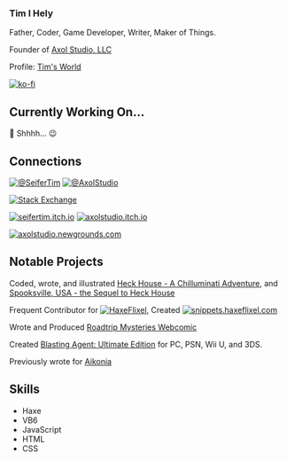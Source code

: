 ### Tim I Hely 

Father, Coder, Game Developer, Writer, Maker of Things.

Founder of [Axol Studio, LLC](https://axolstudio.com/)

Profile: [Tim's World](https://tims-world.com/)

[![ko-fi](https://ko-fi.com/img/githubbutton_sm.svg)](https://ko-fi.com/M4M11CPV0)

## Currently Working On...

:shushing_face: Shhhh... 😉 

## Connections

[![@SeiferTim](https://badgen.net/twitter/follow/seifertim)](https://twitter.com/SeiferTim)
[![@AxolStudio](https://badgen.net/twitter/follow/axolstudio)](https://twitter.com/AxolStudio)

[![Stack Exchange](https://badgen.net/badge/Stack%20Overflow/SeiferTim/?labelColor=0c0d0e&color=f48024&icon=https://github.com/SeiferTim/SeiferTim/blob/main/stack-overflow-icon.svg?raw=true)](https://stackoverflow.com/users/1680564/seifertim)

[![seifertim.itch.io](https://badgen.net/badge/Itch.io/SeiferTim/?labelColor=222222&color=fa5c5c&icon=https://github.com/SeiferTim/SeiferTim/blob/main/itchio-logo-textless-white.svg?raw=true)](https://seifertim.itch.io/)
[![axolstudio.itch.io](https://badgen.net/badge/Itch.io/AxolStudio/?labelColor=222222&color=fa5c5c&icon=https://github.com/SeiferTim/SeiferTim/blob/main/itchio-logo-textless-white.svg?raw=true)](https://axolstudio.itch.io/)

[![axolstudio.newgrounds.com](https://badgen.net/badge/NewGrounds/AxolStudio/?color=fda238&icon=https://www.newgrounds.com/img/icons/favicon.png)](https://axolstudio.newgrounds.com/)

## Notable Projects

Coded, wrote, and illustrated [Heck House - A Chilluminati Adventure](https://axolstudio.itch.io/heck-house), and [Spooksville, USA - the Sequel to Heck House](https://axolstudio.itch.io/spooksville-usa)

Frequent Contributor for [![HaxeFlixel](https://badgen.net/badge/icon/HaxeFlixel/?icon=https://haxeflixel.com/images/haxeflixel.svg&label)](https://haxeflixel.com/), Created [![snippets.haxeflixel.com](https://badgen.net/badge/icon/snippets.haxeflixel.com/?icon=https://haxeflixel.com/images/haxeflixel.svg&label)](https://snippets.haxeflixel.com/)

Wrote and Produced [Roadtrip Mysteries Webcomic](http://roadtrip.axolstudio.com/)

Created [Blasting Agent: Ultimate Edition](https://blastingagent.com/) for PC, PSN, Wii U, and 3DS.

Previously wrote for [Aikonia](https://aikoniacomic.com/)

## Skills

* Haxe
* VB6
* JavaScript
* HTML
* CSS
